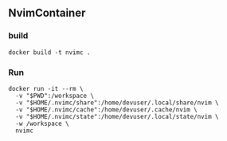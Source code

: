 ## NvimContainer

### build

```shell
docker build -t nvimc .
```

### Run

```shell
docker run -it --rm \
  -v "$PWD":/workspace \
  -v "$HOME/.nvimc/share":/home/devuser/.local/share/nvim \
  -v "$HOME/.nvimc/cache":/home/devuser/.cache/nvim \
  -v "$HOME/.nvimc/state":/home/devuser/.local/state/nvim \
  -w /workspace \
  nvimc
```

